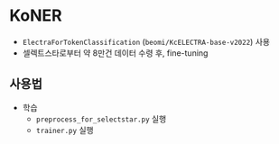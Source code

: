 # KoNER

- `ElectraForTokenClassification` (`beomi/KcELECTRA-base-v2022`) 사용
- 셀렉트스타로부터 약 8만건 데이터 수령 후, fine-tuning

## 사용법
- 학습
    - `preprocess_for_selectstar.py` 실행
    - `trainer.py` 실행